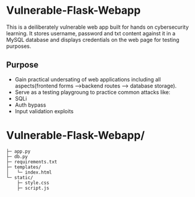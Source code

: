 # Vulnerable-Flask-Webapp
This is a deiliberately vulnerable web app built for hands on cybersecurity learning. It stores username, password and  txt content against it in a MySQL database and displays credentials on the web page for testing purposes.

## Purpose
- Gain practical undersating of web applications including all aspects(frontend forms -->backend routes   --> database storage).
- Serve as a testing playgroung to practice common attacks like:
- SQLi
- Auth bypass
- Input validation exploits


# Vulnerable-Flask-Webapp/
```
├─ app.py
├─ db.py
├─ requirements.txt
├─ templates/       
│   └─ index.html
└─ static/          
    ├─ style.css
    ├─ script.js
```
